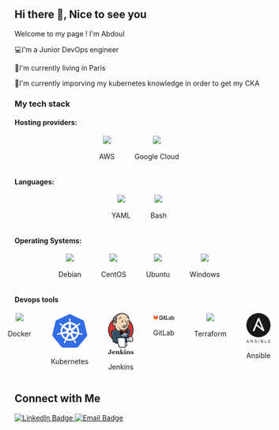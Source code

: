 ## Hi there 👋, Nice to see you 

Welcome to my page !
I'm Abdoul 

:computer:I'm a Junior DevOps engineer 

:round_pushpin:I'm currently living in Paris

:seedling:I'm currently imporving my kubernetes knowledge in order to get my CKA 

### My tech stack 

#### Hosting providers:
<div align="center">
  <div style="display: flex; justify-content: center;">
    <div style="text-align: center; margin: 0 20px;">
      <img width="75" src="https://raw.githubusercontent.com/gilbarbara/logos/master/logos/aws.svg"/>
      <br>
      <p>AWS</p>
    </div>
    <div style="text-align: center; margin: 0 20px;">
      <img width="75" src="https://raw.githubusercontent.com/gilbarbara/logos/master/logos/google-cloud.svg"/>
      <br>
      <p>Google Cloud</p>
    </div>
  </div>
</div>

#### Languages:
<div align="center">
  <div style="display: flex; justify-content: center;">
    <div style="text-align: center; margin: 0 20px;">
      <img width="75" src="https://raw.githubusercontent.com/gilbarbara/logos/master/logos/yaml.svg"/>
      <br>
      <p>YAML</p>
    </div>
    <div style="text-align: center; margin: 0 20px;">
      <img width="75" src="https://raw.githubusercontent.com/gilbarbara/logos/master/logos/bash.svg"/>
      <br>
      <p>Bash</p>
    </div>
  </div>
</div>

#### Operating Systems:
<div align="center">
  <div style="display: flex; justify-content: center;">
    <div style="text-align: center; margin: 0 20px;">
      <img width="75" src="https://raw.githubusercontent.com/gilbarbara/logos/master/logos/debian.svg"/>
      <br>
      <p>Debian</p>
    </div>
    <div style="text-align: center; margin: 0 20px;">
      <img width="75" src="https://raw.githubusercontent.com/gilbarbara/logos/master/logos/centos.svg"/>
      <br>
      <p>CentOS</p>
    </div>
    <div style="text-align: center; margin: 0 20px;">
      <img width="75" src="https://raw.githubusercontent.com/gilbarbara/logos/master/logos/ubuntu.svg"/>
      <br>
      <p>Ubuntu</p>
    </div>
    <div style="text-align: center; margin: 0 20px;">
      <img width="75" src="https://raw.githubusercontent.com/gilbarbara/logos/master/logos/windows.svg"/>
      <br>
      <p>Windows</p>
    </div>
  </div>
</div>

#### Devops tools 
<div align="center">
  <div style="display: flex; justify-content: center;">
    <div style="text-align: center; margin: 0 20px;">
      <img width="75" src="https://raw.githubusercontent.com/gilbarbara/logos/master/logos/docker.svg"/>
      <br>
      <p>Docker</p>
    </div>
    <div style="text-align: center; margin: 0 20px;">
      <img width="75" src="https://raw.githubusercontent.com/gilbarbara/logos/master/logos/kubernetes.svg"/>
      <br>
      <p>Kubernetes</p>
    </div>
    <div style="text-align: center; margin: 0 20px;">
      <img width="75" src="https://raw.githubusercontent.com/gilbarbara/logos/master/logos/jenkins.svg"/>
      <br>
      <p>Jenkins</p>
    </div>
    <div style="text-align: center; margin: 0 20px;">
      <img width="75" src="https://raw.githubusercontent.com/gilbarbara/logos/master/logos/gitlab.svg"/>
      <br>
      <p>GitLab</p>
    </div>
    <div style="text-align: center; margin: 0 20px;">
      <img width="75" src="https://raw.githubusercontent.com/gilbarbara/logos/master/logos/terraform.svg"/>
      <br>
      <p>Terraform</p>
    </div>
    <div style="text-align: center; margin: 0 20px;">
      <img width="75" src="https://raw.githubusercontent.com/gilbarbara/logos/master/logos/ansible.svg"/>
      <br>
      <p>Ansible</p>
    </div>
  </div>
</div>


## Connect with Me

<div id="badges">
  <a href="https://www.linkedin.com/in/aafall/">
    <img src="https://img.shields.io/badge/LinkedIn-blue?style=for-the-badge&logo=linkedin&logoColor=white" alt="LinkedIn Badge"/>
  </a>
  <a href="mailto:abdoul@gmail.com">
    <img src="https://img.shields.io/badge/Email-red?style=for-the-badge&logo=email&logoColor=white" alt="Email Badge"/>
  </a>
</div>
<!--
**AbdoulAFall/AbdoulAFall** is a ✨ _special_ ✨ repository because its `README.md` (this file) appears on your GitHub profile.

Here are some ideas to get you started:

- 🔭 I’m currently working on ...
- 🌱 I’m currently learning ...
- 👯 I’m looking to collaborate on ...
- 🤔 I’m looking for help with ...
- 💬 Ask me about ...
- 📫 How to reach me: ...
- 😄 Pronouns: ...
- ⚡ Fun fact: ...
-->
